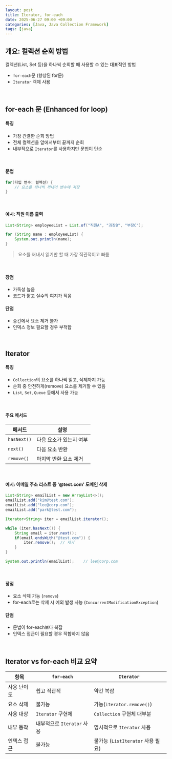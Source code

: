 ```yaml
---
layout: post
title: Iterator, for-each
date: 2025-06-27 09:00 +09:00
categories: [Java, Java Collection Framework]
tags: [java]
---
```


## 개요: 컬렉션 순회 방법

컬렉션(List, Set 등)을 하나씩 순회할 때 사용할 수 있는 대표적인 방법

- `for-each`문 (향상된 for문)
- `Iterator` 객체 사용

<br>

## for-each 문 (Enhanced for loop)

#### 특징

- 가장 간결한 순회 방법
- 전체 컬렉션을 앞에서부터 끝까지 순회
- 내부적으로 `Iterator`를 사용하지만 문법이 단순

<br>

#### 문법

```java
for(타입 변수: 컬렉션) {
    // 요소를 하나씩 꺼내어 변수에 저장
}
```

<br>

####  예시: 직원 이름 출력

```java
List<String> employeeList = List.of("직원A", "과장B", "부장C");

for (String name : employeeList) {
    System.out.println(name);
}

```

> 요소를 꺼내서 읽기만 할 때 가장 직관적이고 빠름

<br>

#### 장점

- 가독성 높음
- 코드가 짧고 실수의 여지가 적음

#### 단점

- 중간에서 요소 제거 불가
- 인덱스 정보 필요할 경우 부적합

<br>

## Iterator

#### 특징

- `Collection`의 요소를 하나씩 읽고, 삭제까지 가능
- 순회 중 안전하게(remove) 요소를 제거할 수 있음
- `List`, `Set`, `Queue` 등에서 사용 가능

<br>

#### 주요 메서드

| 메서드 | 설명 | 
|-|-|
| `hasNext()` | 다음 요소가 있는지 여부 |
| `next()` | 다음 요소 반환 |
| `remove()` | 마지막 반환 요소 제거 |

<br>

#### 예시: 이메일 주소 리스트 중 '@test.com' 도메인 삭제

```java
List<String> emailList = new ArrayList<>();
emailList.add("kim@test.com");
emailList.add("lee@corp.com");
emailList.add("park@test.com");

Iterator<String> iter = emailList.iterator();

while (iter.hasNext()) {
    String email = iter.next();
    if(email.endsWith("@test.com")) {
        iter.remove();  // 제거
    }
}

System.out.println(emailList);    // lee@corp.com
```

<br>

#### 장점

- 요소 삭제 가능 (`remove`)
- for-each로는 삭제 시 예외 발생 사능 (`ConcurrentModificationException`)

#### 단점

- 문법이 for-each보다 복잡
- 인덱스 접근이 필요할 경우 적합하지 않음

<br>

## Iterator vs for-each 비교 요약

| 항목 | `for-each` | `Iterator` |
|-|-|-|
| 사용 난이도 | 쉽고 직관적 | 약간 복잡 |
| 요소 삭제 | 불가능 | 가능(`iterator.remove()`) |
| 사용 대상 | `Iterator` 구현체 | `Collection` 구현체 대부분 | 
| 내부 동작 | 내부적으로 `Iterator` 사용 | 명시적으로 `Iterator` 사용 |
| 인덱스 접근 | 불가능 | 불가능 (`ListIterator` 사용 필요) |
